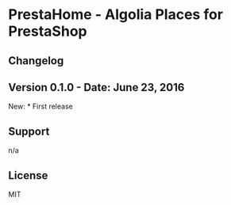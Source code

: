 # PrestaHome - Algolia Places for PrestaShop

Changelog
----------------------------------------------------------------

Version 0.1.0 - Date: June 23, 2016
--
  New:
  	* First release


Support
----------------------------------------------------------------
n/a

License
----------------------------------------------------------------
MIT